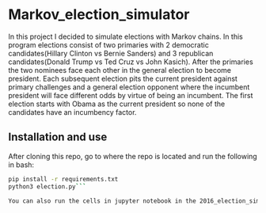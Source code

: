 # Markov_election_simulator

In this project I decided to simulate elections with Markov chains. In this program elections consist of two primaries with 2 democratic candidates(Hillary Clinton vs Bernie Sanders) and 3 republican candidates(Donald Trump vs Ted Cruz vs John Kasich). After the primaries the two nominees face each other in the general election to become president. Each subsequent election pits the current president against primary challenges and a general election opponent where the incumbent president will face different odds by virtue of being an incumbent. The first election starts with Obama as the current president so none of the candidates have an incumbency factor.

## Installation and use
After cloning this repo, go to where the repo is located and run the following in bash:

```bash
pip install -r requirements.txt
python3 election.py```

You can also run the cells in jupyter notebook in the 2016_election_simulator notebook. Give it a try.